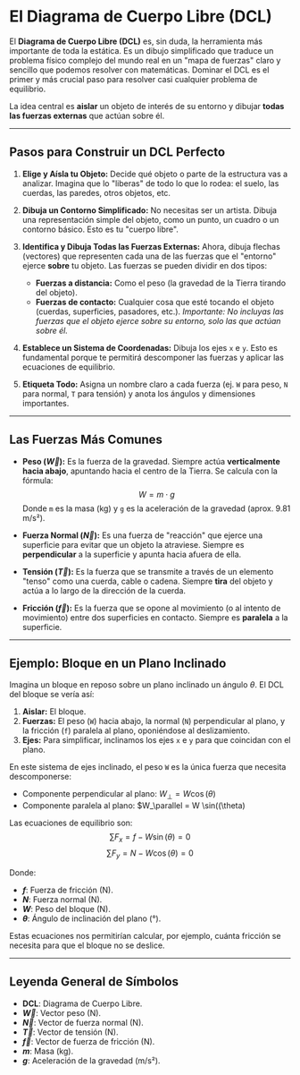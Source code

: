 # El Diagrama de Cuerpo Libre (DCL)

El **Diagrama de Cuerpo Libre (DCL)** es, sin duda, la herramienta más importante de toda la estática. Es un dibujo simplificado que traduce un problema físico complejo del mundo real en un "mapa de fuerzas" claro y sencillo que podemos resolver con matemáticas. Dominar el DCL es el primer y más crucial paso para resolver casi cualquier problema de equilibrio.

La idea central es **aislar** un objeto de interés de su entorno y dibujar **todas las fuerzas externas** que actúan sobre él.

---

## Pasos para Construir un DCL Perfecto

1.  **Elige y Aísla tu Objeto:** Decide qué objeto o parte de la estructura vas a analizar. Imagina que lo "liberas" de todo lo que lo rodea: el suelo, las cuerdas, las paredes, otros objetos, etc.

2.  **Dibuja un Contorno Simplificado:** No necesitas ser un artista. Dibuja una representación simple del objeto, como un punto, un cuadro o un contorno básico. Esto es tu "cuerpo libre".

3.  **Identifica y Dibuja Todas las Fuerzas Externas:** Ahora, dibuja flechas (vectores) que representen cada una de las fuerzas que el "entorno" ejerce **sobre** tu objeto. Las fuerzas se pueden dividir en dos tipos:
    -   **Fuerzas a distancia:** Como el peso (la gravedad de la Tierra tirando del objeto).
    -   **Fuerzas de contacto:** Cualquier cosa que esté tocando el objeto (cuerdas, superficies, pasadores, etc.).
    *Importante: No incluyas las fuerzas que el objeto ejerce sobre su entorno, solo las que actúan sobre él.*

4.  **Establece un Sistema de Coordenadas:** Dibuja los ejes `x` e `y`. Esto es fundamental porque te permitirá descomponer las fuerzas y aplicar las ecuaciones de equilibrio.

5.  **Etiqueta Todo:** Asigna un nombre claro a cada fuerza (ej. `W` para peso, `N` para normal, `T` para tensión) y anota los ángulos y dimensiones importantes.

---

## Las Fuerzas Más Comunes

-   **Peso ($\vec{W}$):** Es la fuerza de la gravedad. Siempre actúa **verticalmente hacia abajo**, apuntando hacia el centro de la Tierra. Se calcula con la fórmula:
    $$ W = m \cdot g $$
    Donde `m` es la masa (kg) y `g` es la aceleración de la gravedad (aprox. 9.81 m/s²).

-   **Fuerza Normal ($\vec{N}$):** Es una fuerza de "reacción" que ejerce una superficie para evitar que un objeto la atraviese. Siempre es **perpendicular** a la superficie y apunta hacia afuera de ella.

-   **Tensión ($\vec{T}$):** Es la fuerza que se transmite a través de un elemento "tenso" como una cuerda, cable o cadena. Siempre **tira** del objeto y actúa a lo largo de la dirección de la cuerda.

-   **Fricción ($\vec{f}$):** Es la fuerza que se opone al movimiento (o al intento de movimiento) entre dos superficies en contacto. Siempre es **paralela** a la superficie.

---

## Ejemplo: Bloque en un Plano Inclinado

Imagina un bloque en reposo sobre un plano inclinado un ángulo $\theta$. El DCL del bloque se vería así:

1.  **Aislar:** El bloque.
2.  **Fuerzas:** El peso (`W`) hacia abajo, la normal (`N`) perpendicular al plano, y la fricción (`f`) paralela al plano, oponiéndose al deslizamiento.
3.  **Ejes:** Para simplificar, inclinamos los ejes `x` e `y` para que coincidan con el plano.

En este sistema de ejes inclinado, el peso `W` es la única fuerza que necesita descomponerse:
-   Componente perpendicular al plano: $W_\perp = W \cos(\theta)$
-   Componente paralela al plano: $W_\parallel = W \sin(\(\theta)

Las ecuaciones de equilibrio son:
$$ \sum F_x = f - W \sin(\theta) = 0 $$
$$ \sum F_y = N - W \cos(\theta) = 0 $$

Donde:
- **$f$**: Fuerza de fricción (N).
- **$N$**: Fuerza normal (N).
- **$W$**: Peso del bloque (N).
- **$\theta$**: Ángulo de inclinación del plano (°).

Estas ecuaciones nos permitirían calcular, por ejemplo, cuánta fricción se necesita para que el bloque no se deslice.

---

## Leyenda General de Símbolos
- **DCL**: Diagrama de Cuerpo Libre.
- **$\vec{W}$**: Vector peso (N).
- **$\vec{N}$**: Vector de fuerza normal (N).
- **$\vec{T}$**: Vector de tensión (N).
- **$\vec{f}$**: Vector de fuerza de fricción (N).
- **$m$**: Masa (kg).
- **$g$**: Aceleración de la gravedad (m/s²).

